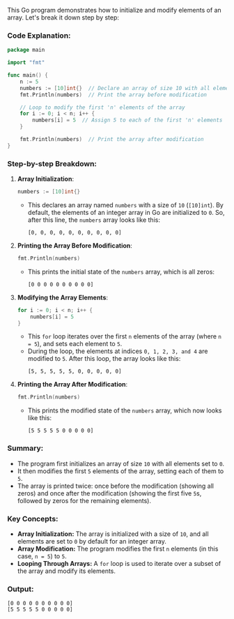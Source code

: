 This Go program demonstrates how to initialize and modify elements of an array. Let's break it down step by step:

### **Code Explanation:**

```go
package main

import "fmt"

func main() {
	n := 5
	numbers := [10]int{}  // Declare an array of size 10 with all elements initialized to 0
	fmt.Println(numbers)  // Print the array before modification

	// Loop to modify the first 'n' elements of the array
	for i := 0; i < n; i++ {
		numbers[i] = 5  // Assign 5 to each of the first 'n' elements
	}

	fmt.Println(numbers)  // Print the array after modification
}
```

### **Step-by-step Breakdown:**

1. **Array Initialization**:
   ```go
   numbers := [10]int{}
   ```
   - This declares an array named `numbers` with a size of `10` (`[10]int`). By default, the elements of an integer array in Go are initialized to `0`. So, after this line, the `numbers` array looks like this:
     ```
     [0, 0, 0, 0, 0, 0, 0, 0, 0, 0]
     ```

2. **Printing the Array Before Modification**:
   ```go
   fmt.Println(numbers)
   ```
   - This prints the initial state of the `numbers` array, which is all zeros:
     ```
     [0 0 0 0 0 0 0 0 0 0]
     ```

3. **Modifying the Array Elements**:
   ```go
   for i := 0; i < n; i++ {
       numbers[i] = 5
   }
   ```
   - This `for` loop iterates over the first `n` elements of the array (where `n = 5`), and sets each element to `5`.
   - During the loop, the elements at indices `0, 1, 2, 3, and 4` are modified to `5`. After this loop, the array looks like this:
     ```
     [5, 5, 5, 5, 5, 0, 0, 0, 0, 0]
     ```

4. **Printing the Array After Modification**:
   ```go
   fmt.Println(numbers)
   ```
   - This prints the modified state of the `numbers` array, which now looks like this:
     ```
     [5 5 5 5 5 0 0 0 0 0]
     ```

### **Summary:**
- The program first initializes an array of size `10` with all elements set to `0`.
- It then modifies the first `5` elements of the array, setting each of them to `5`.
- The array is printed twice: once before the modification (showing all zeros) and once after the modification (showing the first five `5`s, followed by zeros for the remaining elements).

### **Key Concepts:**
- **Array Initialization:** The array is initialized with a size of `10`, and all elements are set to `0` by default for an integer array.
- **Array Modification:** The program modifies the first `n` elements (in this case, `n = 5`) to `5`.
- **Looping Through Arrays:** A `for` loop is used to iterate over a subset of the array and modify its elements.

### **Output:**
```
[0 0 0 0 0 0 0 0 0 0]
[5 5 5 5 5 0 0 0 0 0]
```